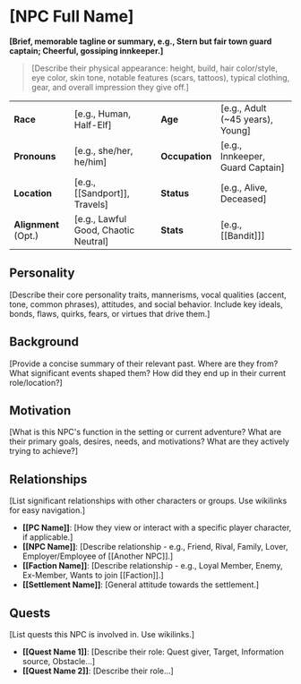 # [NPC Full Name]

**[Brief, memorable tagline or summary, e.g., Stern but fair town guard captain; Cheerful, gossiping innkeeper.]**

> [Describe their physical appearance: height, build, hair color/style, eye color, skin tone, notable features (scars, tattoos), typical clothing, gear, and overall impression they give off.]

|                      |                                      |                |                                  |
| -------------------- | ------------------------------------ | -------------- | -------------------------------- |
| **Race**             | [e.g., Human, Half-Elf]              | **Age**        | [e.g., Adult (~45 years), Young] |
| **Pronouns**         | [e.g., she/her, he/him]              | **Occupation** | [e.g., Innkeeper, Guard Captain] |
| **Location**         | [e.g., [[Sandport]], Travels]        | **Status**     | [e.g., Alive, Deceased]          |
| **Alignment** (Opt.) | [e.g., Lawful Good, Chaotic Neutral] | **Stats**      | [e.g., [[Bandit]]]               |

## Personality

[Describe their core personality traits, mannerisms, vocal qualities (accent, tone, common phrases), attitudes, and social behavior. Include key ideals, bonds, flaws, quirks, fears, or virtues that drive them.]

## Background

[Provide a concise summary of their relevant past. Where are they from? What significant events shaped them? How did they end up in their current role/location?]

## Motivation

[What is this NPC's function in the setting or current adventure? What are their primary goals, desires, needs, and motivations? What are they actively trying to achieve?]

## Relationships

[List significant relationships with other characters or groups. Use wikilinks for easy navigation.]

- **[[PC Name]]**: [How they view or interact with a specific player character, if applicable.]
- **[[NPC Name]]**: [Describe relationship - e.g., Friend, Rival, Family, Lover, Employer/Employee of [[Another NPC]].]
- **[[Faction Name]]**: [Describe relationship - e.g., Loyal Member, Enemy, Ex-Member, Wants to join [[Faction]].]
- **[[Settlement Name]]**: [General attitude towards the settlement.]

## Quests

[List quests this NPC is involved in. Use wikilinks.]

- **[[Quest Name 1]]**: [Describe their role: Quest giver, Target, Information source, Obstacle...]
- **[[Quest Name 2]]**: [Describe their role...]
